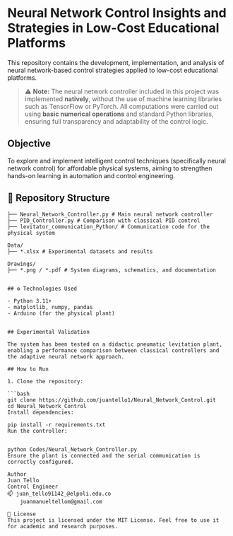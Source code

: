 # Neural Network Control Insights and Strategies in Low-Cost Educational Platforms

This repository contains the development, implementation, and analysis of neural network-based control strategies applied to low-cost educational platforms.
> ⚠️ **Note:** The neural network controller included in this project was implemented **natively**, without the use of machine learning libraries such as TensorFlow or PyTorch. All computations were carried out using **basic numerical operations** and standard Python libraries, ensuring full transparency and adaptability of the control logic.
## Objective

To explore and implement intelligent control techniques (specifically neural network control) for affordable physical systems, aiming to strengthen hands-on learning in automation and control engineering.

## 📁 Repository Structure

```Codes/
├── Neural_Network_Controller.py # Main neural network controller
├── PID_Controller.py # Comparison with classical PID control
├── levitator_communication_Python/ # Communication code for the physical system

Data/
├── *.xlsx # Experimental datasets and results

Drawings/
├── *.png / *.pdf # System diagrams, schematics, and documentation


## ⚙️ Technologies Used

- Python 3.11+
- matplotlib, numpy, pandas
- Arduino (for the physical plant)


## Experimental Validation

The system has been tested on a didactic pneumatic levitation plant, enabling a performance comparison between classical controllers and the adaptive neural network approach.

## How to Run

1. Clone the repository:

```bash
git clone https://github.com/juantello1/Neural_Network_Control.git
cd Neural_Network_Control
Install dependencies:

pip install -r requirements.txt
Run the controller:


python Codes/Neural_Network_Controller.py
Ensure the plant is connected and the serial communication is correctly configured.

Author
Juan Tello
Control Engineer
📫 juan_tello91142_@elpoli.edu.co
    juanmanueltellom@gmail.com

📄 License
This project is licensed under the MIT License. Feel free to use it for academic and research purposes. 

